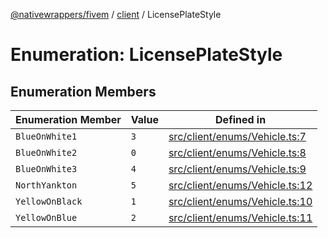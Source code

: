 [@nativewrappers/fivem](../../README.md) / [client](../README.md) / LicensePlateStyle

# Enumeration: LicensePlateStyle

## Enumeration Members

| Enumeration Member | Value | Defined in |
| ------ | ------ | ------ |
| `BlueOnWhite1` | `3` | [src/client/enums/Vehicle.ts:7](https://github.com/nativewrappers/fivem/blob/48a3f351defb1a6508113ef71a8290d8cb1a458c/src/client/enums/Vehicle.ts#L7) |
| `BlueOnWhite2` | `0` | [src/client/enums/Vehicle.ts:8](https://github.com/nativewrappers/fivem/blob/48a3f351defb1a6508113ef71a8290d8cb1a458c/src/client/enums/Vehicle.ts#L8) |
| `BlueOnWhite3` | `4` | [src/client/enums/Vehicle.ts:9](https://github.com/nativewrappers/fivem/blob/48a3f351defb1a6508113ef71a8290d8cb1a458c/src/client/enums/Vehicle.ts#L9) |
| `NorthYankton` | `5` | [src/client/enums/Vehicle.ts:12](https://github.com/nativewrappers/fivem/blob/48a3f351defb1a6508113ef71a8290d8cb1a458c/src/client/enums/Vehicle.ts#L12) |
| `YellowOnBlack` | `1` | [src/client/enums/Vehicle.ts:10](https://github.com/nativewrappers/fivem/blob/48a3f351defb1a6508113ef71a8290d8cb1a458c/src/client/enums/Vehicle.ts#L10) |
| `YellowOnBlue` | `2` | [src/client/enums/Vehicle.ts:11](https://github.com/nativewrappers/fivem/blob/48a3f351defb1a6508113ef71a8290d8cb1a458c/src/client/enums/Vehicle.ts#L11) |

